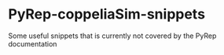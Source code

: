 # PyRep-coppeliaSim-snippets
Some useful snippets that is currently not covered by the PyRep documentation

